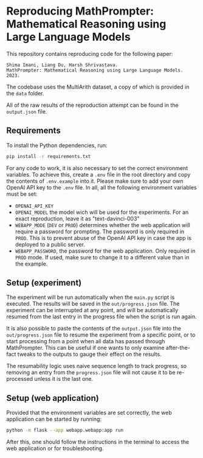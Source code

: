 # Reproducing MathPrompter: Mathematical Reasoning using Large Language Models

This repository contains reproducing code for the following paper:

```
Shima Imani, Liang Du, Harsh Shrivastava.
MathPrompter: Mathematical Reasoning using Large Language Models.
2023.
```

The codebase uses the MultiArith dataset, a copy of which is provided in the `data` folder.

All of the raw results of the reproduction attempt can be found in the `output.json` file.

## Requirements

To install the Python dependencies, run:

```bash
pip install -r requirements.txt
```

For any code to work, it is also necessary to set the correct environment variables.
To achieve this, create a `.env` file in the root directory and copy the contents of `.env.example` into it. Please make sure to add your own OpenAI API key to the `.env` file. In all, all the following environment variables must be set:
- `OPENAI_API_KEY`
- `OPENAI_MODEL` the model wich will be used for the experiments. For an exact reproduction, leave it as "text-davinci-003"
- `WEBAPP_MODE` (`DEV` or `PROD`) determines whether the web application will require a password for prompting. The password is only required in `PROD`. This is to prevent abuse of the OpenAI API key in case the app is deployed to a public server.
- `WEBAPP_PASSWORD`, the password for the web application. Only required in `PROD` mode. If used, make sure to change it to a different value than in the example.

## Setup (experiment)

The experiment will be run automatically when the `main.py` script is executed. The results will be saved in the `out/progress.json` file. The experiment can be interrupted at any point, and will be automatically resumed from the last entry in the progress file when the script is run again.

It is also possible to paste the contents of the `output.json` file into the `out/progress.json` file to resume the experiment from a specific point, or to start processing from a point when all data has passed through MathPrompter. This can be useful if one wants to only examine after-the-fact tweaks to the outputs to gauge their effect on the results.

The resumability logic uses naive sequence length to track progress, so removing an entry from the `progress.json` file will not cause it to be re-processed unless it is the last one.

## Setup (web application)

Provided that the environment variables are set correctly, the web application can be started by running:

```bash
python -m flask --app webapp.webapp:app run
```

After this, one should follow the instructions in the terminal to access the web application or for troubleshooting.
